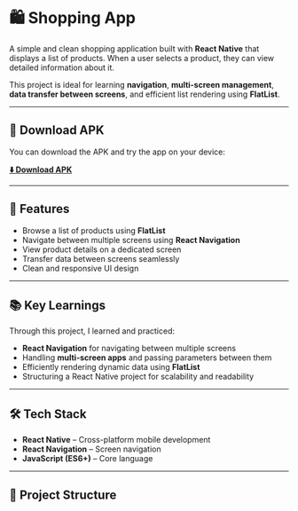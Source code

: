 # 🛍️ Shopping App

A simple and clean shopping application built with **React Native** that displays a list of products. When a user selects a product, they can view detailed information about it.  

This project is ideal for learning **navigation**, **multi-screen management**, **data transfer between screens**, and efficient list rendering using **FlatList**.

---

## 📱 Download APK  
You can download the APK and try the app on your device:

**[⬇️ Download APK](https://github.com/bharatjoshi3010/Shopping-App-Using-React/raw/main/app-release.apk)**

---

## 🚀 Features

- Browse a list of products using **FlatList**  
- Navigate between multiple screens using **React Navigation**  
- View product details on a dedicated screen  
- Transfer data between screens seamlessly  
- Clean and responsive UI design  

---

## 📚 Key Learnings

Through this project, I learned and practiced:

- **React Navigation** for navigating between multiple screens  
- Handling **multi-screen apps** and passing parameters between them  
- Efficiently rendering dynamic data using **FlatList**  
- Structuring a React Native project for scalability and readability  

---

## 🛠️ Tech Stack

- **React Native** – Cross-platform mobile development  
- **React Navigation** – Screen navigation  
- **JavaScript (ES6+)** – Core language  

---

## 📂 Project Structure

